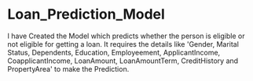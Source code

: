 # Loan_Prediction_Model
I have Created the Model which predicts whether the person is eligible or not eligible for getting a loan. It requires the details like 'Gender, Marital Status, Dependents, Education, Employeement, ApplicantIncome, CoapplicantIncome, LoanAmount, LoanAmountTerm, CreditHistory and PropertyArea' to make the Prediction.
